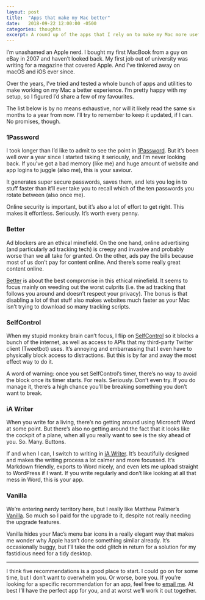 ```yaml
---
layout: post
title:  "Apps that make my Mac better"
date:   2018-09-22 12:00:00 -0500
categories: thoughts
excerpt: A round up of the apps that I rely on to make my Mac more useful.
---
```

I’m unashamed an Apple nerd. I bought my first MacBook from a guy on eBay in 2007 and haven’t looked back. My first job out of university was writing for a magazine that covered Apple. And I’ve tinkered away on macOS and iOS ever since.

Over the years, I’ve tried and tested a whole bunch of apps and utilities to make working on my Mac a better experience. I’m pretty happy with my setup, so I figured I’d share a few of my favourites.

The list below is by no means exhaustive, nor will it likely read the same six months to a year from now. I’ll try to remember to keep it updated, if I can. No promises, though.

### 1Password

I took longer than I’d like to admit to see the point in [1Password](https://1password.com/). But it’s been well over a year since I started taking it seriously, and I’m never looking back. If you’ve got a bad memory (like me) and huge amount of website and app logins to juggle (also me), this is your saviour.

It generates super secure passwords, saves them, and lets you log in to stuff faster than it’ll ever take you to recall which of the ten passwords you rotate between (also once me).

Online security is important, but it’s also a lot of effort to get right. This makes it effortless. Seriously. It’s worth every penny.

### Better

Ad blockers are an ethical minefield. On the one hand, online advertising (and particularly ad tracking tech) is creepy and invasive and probably worse than we all take for granted. On the other, ads pay the bills because most of us don’t pay for content online. And there’s some really great content online.

[Better](https://better.fyi/) is about the best compromise in this ethical minefield. It seems to focus mainly on weeding out the worst culprits (i.e. the ad tracking that follows you around and doesn’t respect your privacy). The bonus is that disabling a lot of that stuff also makes websites much faster as your Mac isn’t trying to download so many tracking scripts.

### SelfControl

When my stupid monkey brain can’t focus, I flip on [SelfControl](https://selfcontrolapp.com/) so it blocks a bunch of the internet, as well as access to APIs that my third-party Twitter client (Tweetbot) uses. It’s annoying and embarrassing that I even have to physically block access to distractions. But this is by far and away the most effect way to do it.

A word of warning: once you set SelfControl’s timer, there’s no way to avoid the block once its timer starts. For reals. Seriously. Don’t even try. If you do manage it, there’s a high chance you’ll be breaking something you don’t want to break.

### iA Writer

When you write for a living, there’s no getting around using Microsoft Word at some point. But there’s also no getting around the fact that it looks like the cockpit of a plane, when all you really want to see is the sky ahead of you. So. Many. Buttons.

If and when I can, I switch to writing in [iA Writer](https://ia.net/writer). It’s beautifully designed and makes the writing process a lot calmer and more focussed. It’s Markdown friendly, exports to Word nicely, and even lets me upload straight to WordPress if I want. If you write regularly and don’t like looking at all that mess in Word, this is your app.

### Vanilla

We’re entering nerdy territory here, but I really like Matthew Palmer’s [Vanilla](https://matthewpalmer.net/vanilla/). So much so I paid for the upgrade to it, despite not really needing the upgrade features.

Vanilla hides your Mac’s menu bar icons in a really elegant way that makes me wonder why Apple hasn’t done something similar already. It’s occasionally buggy, but I’ll take the odd glitch in return for a solution for my fastidious need for a tidy desktop.

---------------

I think five recommendations is a good place to start. I could go on for some time, but I don’t want to overwhelm you. Or worse, bore you. If you’re looking for a specific recommendation for an app, feel free to [email me](https://freddiewrit.es/contact/). At best I’ll have the perfect app for you, and at worst we’ll work it out together.
